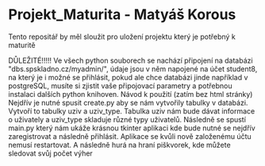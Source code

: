 # Projekt_Maturita - Matyáš Korous
Tento repositář by měl sloužit pro uložení projektu který je potřebný k maturitě

DŮLEŽITÉ!!!!! 
  Ve všech python souborech se nachází připojení na databázi "dbs.spskladno.cz/myadmin/", údaje jsou v něm napojené na účet student8, na který je i možné se přihlásit, pokud ale chce databázi jinde například v postgreSQL, musíte si zjistit vaše připojovací parametry a potřebnou instalaci dalších python knihoven.
Návod k použití (zatím bez html stránky)
  Nejdřív je nutné spusit create.py aby se nám vytvořily tabulky v databázi. Vytvoří to tabulky uziv a uziv_type. Tabulka uziv nám bude dávat informace o uživately a uziv_type skladuje různé typy uživatelů.
  Následně se spustí main.py který nám ukáže krásnou tkinter aplikaci kde bude nutné se nejdřív zaregistrovat a následně přihlásit. Aplikace se kvůli nově založenému účtu nemusí restartovat.
  A následně hurá na hraní piškvorek, kde můžete sledovat svůj počet výher
